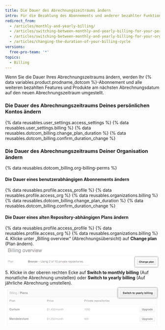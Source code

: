 ```yaml
---
title: Die Dauer des Abrechnungszeitraums ändern
intro: Für die Bezahlung des Abonnements und anderer bezahlter Funktionen Deines Kontos kannst Du einen monatlichen oder jährlichen Abrechnungszeitraum auswählen.
redirect_from:
  - /articles/monthly-and-yearly-billing/
  - /articles/switching-between-monthly-and-yearly-billing-for-your-personal-account/
  - /articles/switching-between-monthly-and-yearly-billing-for-your-organization/
  - /articles/changing-the-duration-of-your-billing-cycle
versions:
  free-pro-team: '*'
topics:
  - Billing
---
```


Wenn Sie die Dauer Ihres Abrechnungszeitraums ändern, werden Ihr {% data variables.product.prodname_dotcom %}-Abonnement und alle weiteren bezahlten Features und Produkte am nächsten Abrechnungsdatum auf den neuen Abrechnungszeitraum umgestellt.

### Die Dauer des Abrechnungszeitraums Deines persönlichen Kontos ändern

{% data reusables.user_settings.access_settings %}
{% data reusables.user_settings.billing %}
{% data reusables.dotcom_billing.change_plan_duration %}
{% data reusables.dotcom_billing.confirm_duration_change %}

### Die Dauer des Abrechnungszeitraums Deiner Organisation ändern

{% data reusables.dotcom_billing.org-billing-perms %}

#### Die Dauer eines benutzerabhängigen Abonnements ändern

{% data reusables.profile.access_profile %}
{% data reusables.profile.access_org %}
{% data reusables.organizations.billing %}
{% data reusables.dotcom_billing.change_plan_duration %}
{% data reusables.dotcom_billing.confirm_duration_change %}

#### Die Dauer eines alten Repository-abhängigen Plans ändern

{% data reusables.profile.access_profile %}
{% data reusables.profile.access_org %}
{% data reusables.organizations.billing %}
4. Klicke unter „Billing overview“ (Abrechnungsübersicht) auf **Change plan** (Plan ändern). ![Schaltfläche zum Ändern des Plans in der Abrechnungsübersicht](/assets/images/help/billing/billing_overview_change_plan.png)
5. Klicke in der oberen rechten Ecke auf **Switch to monthly billing** (Auf monatliche Abrechnung umstellen) oder **Switch to yearly billing** (Auf jährliche Abrechnung umstellen). ![Abschnitt zu Abrechnungsinformationen](/assets/images/help/billing/settings_billing_organization_plans_switch_to_yearly.png)
